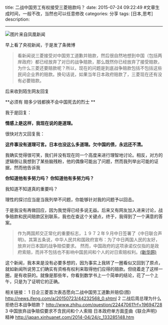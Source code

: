 title:   二战中国劳工有权接受三菱赔款吗？
date: 2015-07-24 09:22:49 #文章生成时间，一般不改，当然也可以任意修改
categories: 分享
tags: [日本,思考] 
description: 

---

![图片来自凤凰新闻](http://7ktu2f.com1.z0.glb.clouddn.com/laogong.jpg)


早上看了央视新闻，于是发了条微博

>看新闻说三菱接受对中国劳工道歉并赔款，然后很自然地想到中国（包括两岸政府）都已经放弃了对日的战争赔款，那么既然你已经放弃了接受赔款，为什么三菱还要赔款呢？所以，现在的问题是到底战争赔款包括不包括这些民间企业界的赔款。换句话说，如果当年日本政府赔款了，三菱现在还有没有必要赔款。

后来收到陌生网友回复

**必须有 赔多少钱都换不会中国死去的烈士 **

我于是回复：

**情感上是这样，我现在说的是道理。**

很快对方又回复我：

**这件事没有道理可言。日本也没这么多道理。欠中国的债，永远还不清。** 

我确实觉得很可笑，我们并没有现在同一个高度来进行理智地讨论。相反，对方的逻辑倒让我想到了某些脑残粉，他的偶像可能出了问题，然而我列举出可能的证据，然而他告诉我

**你知道他有多努力吗？**
**你知道他有多努力吗？**


我知道不知道真的重要吗？

理性的探讨应当是当我列举不问题，你能够针对我的问题予以回击。

于是我没有再做回应，因为我觉得已经多说无益。后来又有网友加入进来讨论，战争赔款和民间赔款区别联系，我也在查这个关键点，终于，我得到了一个满意的答案。



>作为两国邦交正常化的重要标志，１９７２年９月中日签署了《中日联合声明》。其第五条说，中华人民共和国政府宣布：为了中日两国人民的友好，放弃对日本国的战争赔偿要求。 然而，中国政府的这项承诺仅仅指的是政府索赔，而并不包括也不影响中国民间和个人的对日索赔权利。[(新华网)](http://japan.xinhuanet.com/2014-04/24/c_133285148.htm)


这个新闻，我本来是没有必要多想的，因为事实上我转了一圈看似又回到了原点，就如新闻所说劳工们确实有资格有权利来取得他们应得的赔款。但绕着走了这样一圈，是有收获的。就像是那些年，你看到数学书上一个简单的结论，花了一个上午，只是为了证明它的正确。




相关链接：
1 日企三菱首次表态愿向二战中国劳工道歉并赔偿(图) http://news.ifeng.com/a/20150723/44232568_0.shtml
2  二战后周总理为什么拒绝日本战争赔款？
http://www.zhihu.com/question/22447061?rf=19694728
3 中国放弃战争赔偿要求不含民间和个人索赔 日本政府单方面歪曲《联合声明》精神
http://japan.xinhuanet.com/2014-04/24/c_133285148.htm
